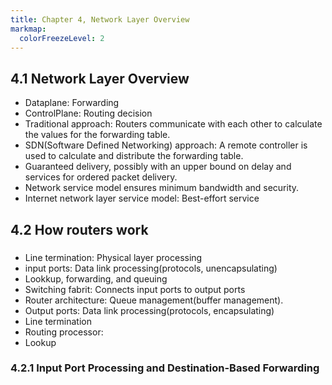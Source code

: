 ```yaml
---
title: Chapter 4, Network Layer Overview
markmap:
  colorFreezeLevel: 2
---
```


## 4.1 Network Layer Overview
- Dataplane: Forwarding
- ControlPlane: Routing decision
- Traditional approach: Routers communicate with each other to calculate the values for the forwarding table.
- SDN(Software Defined Networking) approach: A remote controller is used to calculate and distribute the forwarding table.
- Guaranteed delivery, possibly with an upper bound on delay and services for ordered packet delivery.
- Network service model ensures minimum bandwidth and security.
- Internet network layer service model: Best-effort service

## 4.2 How routers work

###
- Line termination: Physical layer processing
- input ports: Data link processing(protocols, unencapsulating)
- Lookkup, forwarding, and queuing
- Switching fabrit: Connects input ports to output ports
- Router architecture: Queue management(buffer management).
-  Output ports: Data link processing(protocols, encapsulating)
- Line termination
- Routing processor:
- Lookup

### 4.2.1 Input Port Processing and Destination-Based Forwarding

